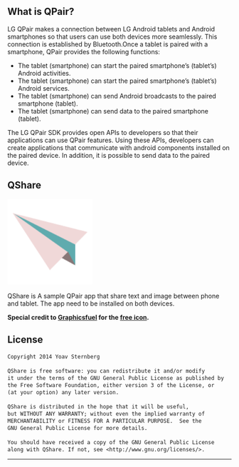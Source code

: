 ## What is QPair?

LG QPair makes a connection between LG Android tablets and Android smartphones 
so that users can use both devices more seamlessly. 
This connection is established by Bluetooth.Once a tablet is paired with a smartphone, QPair provides the following functions:
* The tablet (smartphone) can start the paired smartphone’s (tablet’s) Android activities.
* The tablet (smartphone) can start the paired smartphone’s (tablet’s) Android services.
* The tablet (smartphone) can send Android broadcasts to the paired smartphone (tablet).
* The tablet (smartphone) can send data to the paired smartphone (tablet).

The LG QPair SDK provides open APIs to developers so that their applications can use QPair features. 
Using these APIs, developers can create applications that communicate with android components installed on the paired device. 
In addition, it is possible to send data to the paired device.

## QShare

![icon](https://raw.githubusercontent.com/yoavst/QShare/master/app/src/main/res/drawable-xxxhdpi/ic_launcher.png)

QShare is A sample QPair app that share text and image between phone and tablet. 
The app need to be installed on both devices.

**Special credit to [Graphicsfuel](http://www.graphicsfuel.com/) for the [free icon](https://www.iconfinder.com/icons/143827/paper_plane_icon#size=128).**

License
-------

    Copyright 2014 Yoav Sternberg

    QShare is free software: you can redistribute it and/or modify
    it under the terms of the GNU General Public License as published by
    the Free Software Foundation, either version 3 of the License, or
    (at your option) any later version.

    QShare is distributed in the hope that it will be useful,
    but WITHOUT ANY WARRANTY; without even the implied warranty of
    MERCHANTABILITY or FITNESS FOR A PARTICULAR PURPOSE.  See the
    GNU General Public License for more details.

    You should have received a copy of the GNU General Public License
    along with QShare. If not, see <http://www.gnu.org/licenses/>.

---
